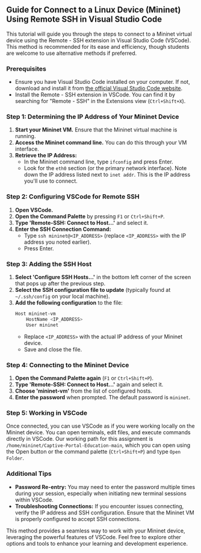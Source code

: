 ## Guide for Connect to a Linux Device (Mininet) Using Remote SSH in Visual Studio Code

This tutorial will guide you through the steps to connect to a Mininet virtual device using the Remote - SSH extension in Visual Studio Code (VSCode). This method is recommended for its ease and efficiency, though students are welcome to use alternative methods if preferred.

### Prerequisites
- Ensure you have Visual Studio Code installed on your computer. If not, download and install it from [the official Visual Studio Code website](https://code.visualstudio.com/).
- Install the Remote - SSH extension in VSCode. You can find it by searching for "Remote - SSH" in the Extensions view (`Ctrl+Shift+X`).

### Step 1: Determining the IP Address of Your Mininet Device
1. **Start your Mininet VM.** Ensure that the Mininet virtual machine is running.
2. **Access the Mininet command line.** You can do this through your VM interface.
3. **Retrieve the IP Address:**
   - In the Mininet command line, type `ifconfig` and press Enter.
   - Look for the `eth0` section (or the primary network interface). Note down the IP address listed next to `inet addr`. This is the IP address you'll use to connect.

### Step 2: Configuring VSCode for Remote SSH
1. **Open VSCode.**
2. **Open the Command Palette** by pressing `F1` or `Ctrl+Shift+P`.
3. **Type 'Remote-SSH: Connect to Host...'** and select it.
4. **Enter the SSH Connection Command:**
   - Type `ssh mininet@<IP_ADDRESS>` (replace `<IP_ADDRESS>` with the IP address you noted earlier).
   - Press Enter.

### Step 3: Adding the SSH Host
1. **Select 'Configure SSH Hosts...'** in the bottom left corner of the screen that pops up after the previous step.
2. **Select the SSH configuration file to update** (typically found at `~/.ssh/config` on your local machine).
3. **Add the following configuration** to the file:
   ```bash
   Host mininet-vm
       HostName <IP_ADDRESS>
       User mininet
   ```
   - Replace `<IP_ADDRESS>` with the actual IP address of your Mininet device.
   - Save and close the file.

### Step 4: Connecting to the Mininet Device
1. **Open the Command Palette again** (`F1` or `Ctrl+Shift+P`).
2. **Type 'Remote-SSH: Connect to Host...'** again and select it.
3. **Choose 'mininet-vm'** from the list of configured hosts.
4. **Enter the password** when prompted. The default password is `mininet`.

### Step 5: Working in VSCode
Once connected, you can use VSCode as if you were working locally on the Mininet device. You can open terminals, edit files, and execute commands directly in VSCode. Our working path for this assignment is `/home/mininet/Captive-Portal-Education-main`, which you can open using the Open button or the command palette (`Ctrl+Shift+P`) and type `Open Folder`.

### Additional Tips
- **Password Re-entry:** You may need to enter the password multiple times during your session, especially when initiating new terminal sessions within VSCode.
- **Troubleshooting Connections:** If you encounter issues connecting, verify the IP address and SSH configuration. Ensure that the Mininet VM is properly configured to accept SSH connections.

This method provides a seamless way to work with your Mininet device, leveraging the powerful features of VSCode. Feel free to explore other options and tools to enhance your learning and development experience.
